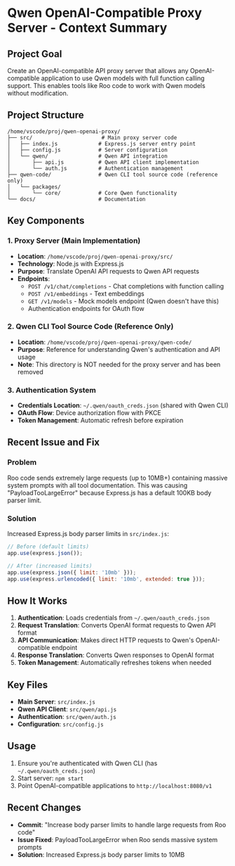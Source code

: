 # Qwen OpenAI-Compatible Proxy Server - Context Summary

## Project Goal
Create an OpenAI-compatible API proxy server that allows any OpenAI-compatible application to use Qwen models with full function calling support. This enables tools like Roo code to work with Qwen models without modification.

## Project Structure
```
/home/vscode/proj/qwen-openai-proxy/
├── src/                      # Main proxy server code
│   ├── index.js             # Express.js server entry point
│   ├── config.js            # Server configuration
│   └── qwen/                # Qwen API integration
│       ├── api.js           # Qwen API client implementation
│       └── auth.js          # Authentication management
├── qwen-code/               # Qwen CLI tool source code (reference only)
│   └── packages/
│       └── core/            # Core Qwen functionality
└── docs/                    # Documentation
```

## Key Components

### 1. Proxy Server (Main Implementation)
- **Location**: `/home/vscode/proj/qwen-openai-proxy/src/`
- **Technology**: Node.js with Express.js
- **Purpose**: Translate OpenAI API requests to Qwen API requests
- **Endpoints**:
  - `POST /v1/chat/completions` - Chat completions with function calling
  - `POST /v1/embeddings` - Text embeddings
  - `GET /v1/models` - Mock models endpoint (Qwen doesn't have this)
  - Authentication endpoints for OAuth flow

### 2. Qwen CLI Tool Source Code (Reference Only)
- **Location**: `/home/vscode/proj/qwen-openai-proxy/qwen-code/`
- **Purpose**: Reference for understanding Qwen's authentication and API usage
- **Note**: This directory is NOT needed for the proxy server and has been removed

### 3. Authentication System
- **Credentials Location**: `~/.qwen/oauth_creds.json` (shared with Qwen CLI)
- **OAuth Flow**: Device authorization flow with PKCE
- **Token Management**: Automatic refresh before expiration

## Recent Issue and Fix

### Problem
Roo code sends extremely large requests (up to 10MB+) containing massive system prompts with all tool documentation. This was causing "PayloadTooLargeError" because Express.js has a default 100KB body parser limit.

### Solution
Increased Express.js body parser limits in `src/index.js`:
```javascript
// Before (default limits)
app.use(express.json());

// After (increased limits)
app.use(express.json({ limit: '10mb' }));
app.use(express.urlencoded({ limit: '10mb', extended: true }));
```

## How It Works

1. **Authentication**: Loads credentials from `~/.qwen/oauth_creds.json`
2. **Request Translation**: Converts OpenAI format requests to Qwen API format
3. **API Communication**: Makes direct HTTP requests to Qwen's OpenAI-compatible endpoint
4. **Response Translation**: Converts Qwen responses to OpenAI format
5. **Token Management**: Automatically refreshes tokens when needed

## Key Files

- **Main Server**: `src/index.js`
- **Qwen API Client**: `src/qwen/api.js`
- **Authentication**: `src/qwen/auth.js`
- **Configuration**: `src/config.js`

## Usage

1. Ensure you're authenticated with Qwen CLI (has `~/.qwen/oauth_creds.json`)
2. Start server: `npm start`
3. Point OpenAI-compatible applications to `http://localhost:8080/v1`

## Recent Changes

- **Commit**: "Increase body parser limits to handle large requests from Roo code"
- **Issue Fixed**: PayloadTooLargeError when Roo sends massive system prompts
- **Solution**: Increased Express.js body parser limits to 10MB